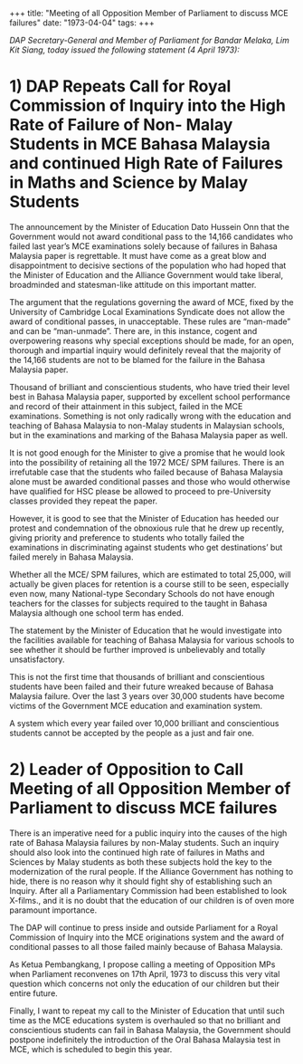 +++ 
title: "Meeting of all Opposition Member of Parliament to discuss MCE failures"
date: "1973-04-04"
tags:
+++

_DAP Secretary-General and Member of Parliament for Bandar Melaka, Lim Kit Siang, today issued the following statement (4 April 1973):_

# 1) DAP Repeats Call for Royal Commission of Inquiry into the High Rate of Failure of Non- Malay Students in MCE Bahasa Malaysia and continued High Rate of Failures in Maths and Science by Malay Students

The announcement by the Minister of Education Dato Hussein Onn that the Government would not award conditional pass to the 14,166 candidates who failed last year’s MCE examinations solely because of failures in Bahasa Malaysia paper is regrettable. It must have come as a great blow and disappointment to decisive sections of the population who had hoped that the Minister of Education and the Alliance Government would take liberal, broadminded and statesman-like attitude on this important matter.

The argument that the regulations governing the award of MCE, fixed by the University of Cambridge Local Examinations Syndicate does not allow the award of conditional passes, in unacceptable. These rules are “man-made” and can be “man-unmade”. There are, in this instance, cogent and overpowering reasons why special exceptions should be made, for an open, thorough and impartial inquiry would definitely reveal that the majority of the 14,166 students are not to be blamed for the failure in the Bahasa Malaysia paper.</u>

Thousand of brilliant and conscientious students, who have tried their level best in Bahasa Malaysia paper, supported by excellent school performance and record of their attainment in this subject, failed in the MCE examinations. Something is not only radically wrong with the education and teaching of Bahasa Malaysia to non-Malay students in Malaysian schools, but in the examinations and marking of the Bahasa Malaysia paper as well.

It is not good enough for the Minister to give a promise that he would look into the possibility of retaining all the 1972 MCE/ SPM failures. There is an irrefutable case that the students who failed because of Bahasa Malaysia alone must be awarded conditional passes and those who would otherwise have qualified for HSC please be allowed to proceed to pre-University classes provided they repeat the paper.

However, it is good to see that the Minister of Education has heeded our protest and condemnation of the obnoxious rule that he drew up recently, giving priority and preference to students who totally failed the examinations in discriminating against students who get destinations’ but failed merely in Bahasa Malaysia.

Whether all the MCE/ SPM failures, which are estimated to total 25,000, will actually be given places for retention is a course still to be seen, especially even now, many National-type Secondary Schools do not have enough teachers for the classes for subjects required to the taught in Bahasa Malaysia although one school term has ended.

The statement by the Minister of Education that he would investigate into the facilities available for teaching of Bahasa Malaysia for various schools to see whether it should be further improved is unbelievably and totally unsatisfactory.

This is not the first time that thousands of brilliant and conscientious students have been failed and their future wreaked because of Bahasa Malaysia failure. Over the last 3 years over 30,000 students have become victims of the Government MCE education and examination system.

A system which every year failed over 10,000 brilliant and conscientious students cannot be accepted by the people as a just and fair one.

# 2) Leader of Opposition to Call Meeting of all Opposition Member of Parliament to discuss MCE failures

There is an imperative need for a public inquiry into the causes of the high rate of Bahasa Malaysia failures by non-Malay students. Such an inquiry should also look into the continued high rate of failures in Maths and Sciences by Malay students as both these subjects hold the key to the modernization of the rural people. If the Alliance Government has nothing to hide, there is no reason why it should fight shy of establishing such an Inquiry. After all a Parliamentary Commission had been established to look X-films., and it is no doubt that the education of our children is of oven more paramount importance.

The DAP will continue to press inside and outside Parliament for a Royal Commission of Inquiry into the MCE originations system and the award of conditional passes to all those failed mainly because of Bahasa Malaysia.

As Ketua Pembangkang, I propose calling a meeting of Opposition MPs when Parliament reconvenes on 17th April, 1973 to discuss this very vital question which concerns not only the education of our children but their entire future.

Finally, I want to repeat my call to the Minister of Education that until such time as the MCE educations system is overhauled so that no brilliant and conscientious students can fail in Bahasa Malaysia, the Government should postpone indefinitely the introduction of the Oral Bahasa Malaysia test in MCE, which is scheduled to begin this year.
 
